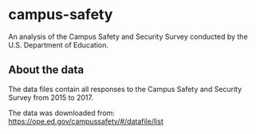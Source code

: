 # campus-safety
An analysis of the Campus Safety and Security Survey conducted by the U.S. Department of Education.

## About the data

The data files contain all responses to the Campus Safety and Security Survey from 2015 to 2017. 

The data was downloaded from: https://ope.ed.gov/campussafety/#/datafile/list

